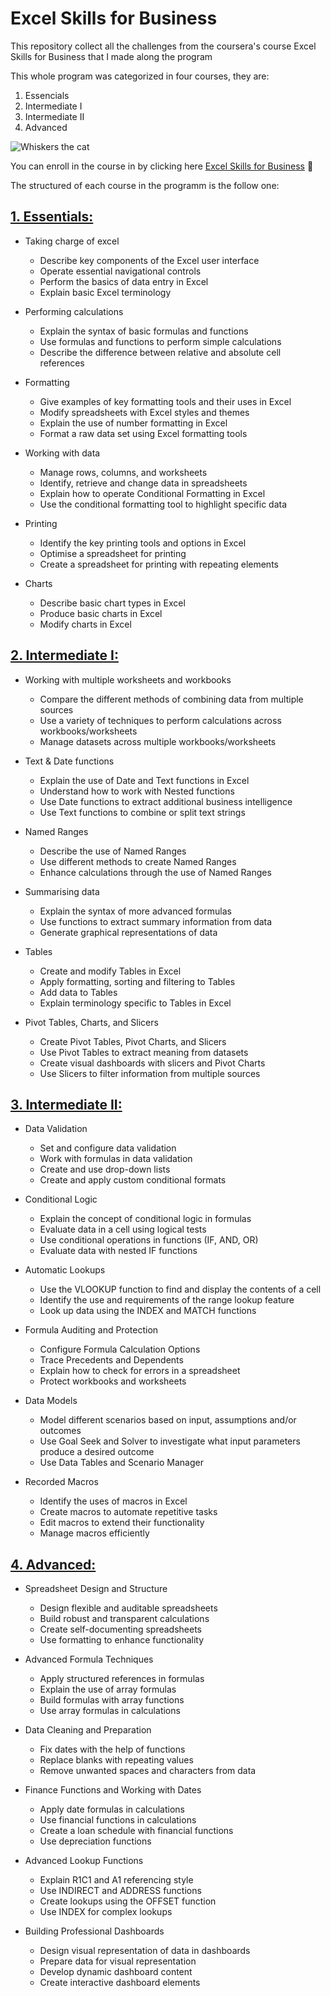 # Excel Skills for Business
This repository collect all the challenges from the coursera's course Excel Skills for Business that I made along the program

This whole program was categorized in four courses, they are:

1. Essencials 
2. Intermediate I
3. Intermediate II
4. Advanced

![Whiskers the cat](https://example.com/whiskers.jpg)

You can enroll in the course in by clicking here [Excel Skills for Business](https://www.coursera.org/specializations/excel) 👻

The structured of each course in the programm is the follow one:

## [1. Essentials:](https://github.com/JesusSanchezM/Excel-Skills-for-Business-/tree/main/Essentials)
  - Taking charge of excel
      - Describe key components of the Excel user interface
      - Operate essential navigational controls
      - Perform the basics of data entry in Excel
      - Explain basic Excel terminology
      
  - Performing calculations 
      - Explain the syntax of basic formulas and functions
      - Use formulas and functions to perform simple calculations
      - Describe the difference between relative and absolute cell references
  
  - Formatting
      - Give examples of key formatting tools and their uses in Excel
      - Modify spreadsheets with Excel styles and themes
      - Explain the use of number formatting in Excel
      - Format a raw data set using Excel formatting tools
      
  - Working with data
      - Manage rows, columns, and worksheets
      - Identify, retrieve and change data in spreadsheets
      - Explain how to operate Conditional Formatting in Excel
      - Use the conditional formatting tool to highlight specific data
  
  - Printing
      - Identify the key printing tools and options in Excel
      - Optimise a spreadsheet for printing
      - Create a spreadsheet for printing with repeating elements
  
  - Charts
      - Describe basic chart types in Excel
      - Produce basic charts in Excel
      - Modify charts in Excel


## [2. Intermediate I:](https://github.com/JesusSanchezM/Excel-Skills-for-Business-/tree/main/Intermediate%20I)
  - Working with multiple worksheets and workbooks
    - Compare the different methods of combining data from multiple sources
    - Use a variety of techniques to perform calculations across workbooks/worksheets
    - Manage datasets across multiple workbooks/worksheets

  - Text & Date functions
    - Explain the use of Date and Text functions in Excel
    - Understand how to work with Nested functions
    - Use Date functions to extract additional business intelligence
    - Use Text functions to combine or split text strings

  - Named Ranges
    - Describe the use of Named Ranges
    - Use different methods to create Named Ranges
    - Enhance calculations through the use of Named Ranges

  - Summarising data
    - Explain the syntax of more advanced formulas
    - Use functions to extract summary information from data
    - Generate graphical representations of data

  - Tables
    - Create and modify Tables in Excel
    - Apply formatting, sorting and filtering to Tables
    - Add data to Tables
    - Explain terminology specific to Tables in Excel

  - Pivot Tables, Charts, and Slicers
    - Create Pivot Tables, Pivot Charts, and Slicers
    - Use Pivot Tables to extract meaning from datasets
    - Create visual dashboards with slicers and Pivot Charts
    - Use Slicers to filter information from multiple sources

## [3. Intermediate II:](https://github.com/JesusSanchezM/Excel-Skills-for-Business-/tree/main/Intermediate%20II)
  - Data Validation
    - Set and configure data validation
    - Work with formulas in data validation
    - Create and use drop-down lists
    - Create and apply custom conditional formats

  - Conditional Logic
    - Explain the concept of conditional logic in formulas
    - Evaluate data in a cell using logical tests
    - Use conditional operations in functions (IF, AND, OR)
    - Evaluate data with nested IF functions

  - Automatic Lookups
    - Use the VLOOKUP function to find and display the contents of a cell
    - Identify the use and requirements of the range lookup feature
    - Look up data using the INDEX and MATCH functions

  - Formula Auditing and Protection
    - Configure Formula Calculation Options
    - Trace Precedents and Dependents
    - Explain how to check for errors in a spreadsheet
    - Protect workbooks and worksheets

  - Data Models
    - Model different scenarios based on input, assumptions and/or outcomes
    - Use Goal Seek and Solver to investigate what input parameters produce a desired outcome
    - Use Data Tables and Scenario Manager

  - Recorded Macros
    - Identify the uses of macros in Excel
    - Create macros to automate repetitive tasks
    - Edit macros to extend their functionality
    - Manage macros efficiently

## [4. Advanced:](https://github.com/JesusSanchezM/Excel-Skills-for-Business-/tree/main/Advanced)

  - Spreadsheet Design and Structure
    - Design flexible and auditable spreadsheets 
    - Build robust and transparent calculations
    - Create self-documenting spreadsheets
    - Use formatting to enhance functionality

  - Advanced Formula Techniques
    - Apply structured references in formulas
    - Explain the use of array formulas
    - Build formulas with array functions
    - Use array formulas in calculations

  - Data Cleaning and Preparation
    - Fix dates with the help of functions
    - Replace blanks with repeating values
    - Remove unwanted spaces and characters from data

  - Finance Functions and Working with Dates
    - Apply date formulas in calculations
    - Use financial functions in calculations
    - Create a loan schedule with financial functions
    - Use depreciation functions

  - Advanced Lookup Functions
    - Explain R1C1 and A1 referencing style
    - Use INDIRECT and ADDRESS functions 
    - Create lookups using the OFFSET function
    - Use INDEX for complex lookups

  - Building Professional Dashboards
    - Design visual representation of data in dashboards
    - Prepare data for visual representation
    - Develop dynamic dashboard content
    - Create interactive dashboard elements




